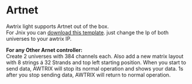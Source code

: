 # Artnet
  
Awtrix light supports Artnet out of the box.  
For Jnix you can <a href="awtrix_light.jnx" download>download this template</a>. just change the Ip of both universes to your awtrix IP.

**For any Other Arnet controller:**    
Create 2 universes with 384 channels each. Also add a new matrix layout with 8 strings á 32 Strands and top left starting position. When you start to send data, AWTRIX will stop its normal operation and shows your data. 1s after you stop sending data, AWTRIX will return to normal operation.
  